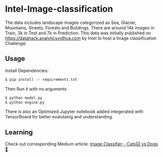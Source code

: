 # Intel-Image-classification

The data includes landscape images categorized as Sea, Glacier, Mountains, Streets, Forests and Buildings. There are around 14k images in Train, 3k in Test and 7k in Prediction.
This data was initially published on https://datahack.analyticsvidhya.com by Intel to host a Image classification Challenge.

## Usage

Install Dependencies:

```bash
$ pip install -r requirements.txt
```
Then Run it with no arguments

```python
$ python model.py
$ python engine.py
```
There is also an Optimized Jupyter notebook added integerated with TensorBoard for better evalutaing and understanding.

## Learning

Check out corresponding Medium article:
[Image Classifier - Cats🐱 vs Dogs🐶](https://towardsdatascience.com/image-classifier-cats-vs-dogs-with-convolutional-neural-networks-cnns-and-google-colabs-4e9af21ae7a8)







